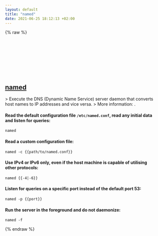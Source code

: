 ```yaml
---
layout: default
title: "named"
date: 2021-06-25 18:12:13 +02:00
---
```

{% raw %}
<h2 id="named">
  <a href="/en/linux/named.html">named</a> <a href="#named"><svg class="icon">
    <use href="/assets/images/unicode_sprite.svg#link" />
  </svg></a>
</h2>
> Execute the DNS (Dynamic Name Service) server daemon that converts host names to IP addresses and vice versa.
> More information: <https://manned.org/named>.

#### Read the default configuration file `/etc/named.conf`, read any initial data and listen for queries:
```shell
named
```
#### Read a custom configuration file:
```shell
named -c {{path/to/named.conf}}
```
#### Use IPv4 or IPv6 only, even if the host machine is capable of utilising other protocols:
```shell
named {{-4|-6}}
```
#### Listen for queries on a specific port instead of the default port 53:
```shell
named -p {{port}}
```
#### Run the server in the foreground and do not daemonize:
```shell
named -f
```
{% endraw %}